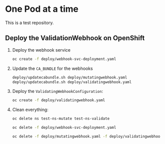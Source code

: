 # One Pod at a time

This is a test repository.

## Deploy the ValidationWebhook on OpenShift

1. Deploy the webhook service

    ~~~sh
    oc create -f deploy/webhook-svc-deployment.yaml
    ~~~
2. Update the `CA_BUNDLE` for the webhooks

    ~~~sh
    deploy/updatecabundle.sh deploy/mutatingwebhook.yaml
    deploy/updatecabundle.sh deploy/validatingwebhook.yaml
    ~~~
3. Deploy the `ValidatingWebhookConfiguration`:

    ~~~sh
    oc create -f deploy/validatingwebhook.yaml
    ~~~
4. Clean everything:

    ~~~sh
    oc delete ns test-ns-mutate test-ns-validate
    ~~~

    ~~~sh
    oc delete -f deploy/webhook-svc-deployment.yaml 
    ~~~

    ~~~sh
    oc delete -f deploy/mutatingwebhook.yaml -f deploy/validatingwebhook.yaml
    ~~~

